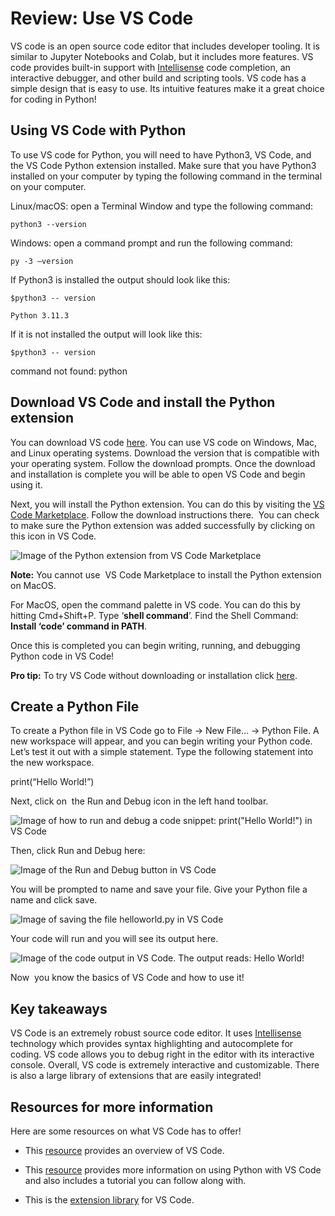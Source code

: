 # Review: Use VS Code

VS code is an open source code editor that includes developer tooling. It is similar to Jupyter Notebooks and Colab, but it includes more features. VS code provides built-in support with [Intellisense](https://code.visualstudio.com/docs/editor/intellisense#:~:text=IntelliSense%20is%20a%20general%20term,%2C%20and%20%22code%20hinting.%22) code completion, an interactive debugger, and other build and scripting tools. VS code has a simple design that is easy to use. Its intuitive features make it a great choice for coding in Python!

## **Using VS Code with Python**

To use VS code for Python, you will need to have Python3, VS Code, and the VS Code Python extension installed. Make sure that you have Python3 installed on your computer by typing the following command in the terminal on your computer. 

Linux/macOS: open a Terminal Window and type the following command:

`python3 --version `

Windows: open a command prompt and run the following command:

`py -3 –version`

If Python3 is installed the output should look like this:

`$python3 -- version`

`Python 3.11.3`

If it is not installed the output will look like this:

`$python3 -- version`

command not found: python

## **Download VS Code and install the Python extension**

You can download VS code [here](https://code.visualstudio.com/Download). You can use VS code on Windows, Mac, and Linux operating systems. Download the version that is compatible with your operating system. Follow the download prompts. Once the download and installation is complete you will be able to open VS Code and begin using it. 

Next, you will install the Python extension. You can do this by visiting the [VS Code Marketplace](https://marketplace.visualstudio.com/items?itemName=ms-python.python). Follow the download instructions there.  You can check to make sure the Python extension was added successfully by clicking on this icon in VS Code.

![Image of the Python extension from VS Code Marketplace](https://d3c33hcgiwev3.cloudfront.net/imageAssetProxy.v1/-FVGgVsDSq-gRgJom_N7MA_ca78965413c94939b85ee2fbe2c7fbf1_1QwSA3X4xFNF9WENXcRH0eEysjQJneVKTGOSvfey3ckcTtl7AP96TEaiqWN-D6n3cU3OUcOEQHUR7fr0VQp--NN5I7792_TDrhIuavpap8F4PxPUaMFUNJDtE-hb3BbC9DTbM1E-HfUAWoqqVOmMBlUzxfPeArHHTIpEahcbClKCY9M28SM7h1J6y-AHjzo?expiry=1705536000000&hmac=OFMTksxjpdFbRn-j3fWnh1k7s2uQZObmmm3i1YD5SEI)

**Note:** You cannot use  VS Code Marketplace to install the Python extension on MacOS. 

For MacOS, open the command palette in VS code. You can do this by hitting Cmd+Shift+P. Type ‘**shell command**’. Find the Shell Command: **Install ‘code’ command in PATH**. 

Once this is completed you can begin writing, running, and debugging Python code in VS Code!

**Pro tip:** To try VS Code without downloading or installation click [here](https://vscode.dev/).

## **Create a Python File**

To create a Python file in VS Code go to File → New File… → Python File. A new workspace will appear, and you can begin writing your Python code. Let’s test it out with a simple statement. Type the following statement into the new workspace.

print(“Hello World!”)

Next, click on  the Run and Debug icon in the left hand toolbar. 

![Image of how to run and debug a code snippet: print("Hello World!") in VS  Code](https://d3c33hcgiwev3.cloudfront.net/imageAssetProxy.v1/cyHGbSISTC6w2RemkLO8Yw_723ba15cbb6444b4a3e0cfd7febee6f1_iymu6bz-Prp2xdZfzPyDr5b7ccgSd5kEW4i1LchqCnA7H4gjqjpOoJgRJKtJonZ_7J5mRpziTOHJWzNwYfhjg815PKNlsetjUZPWinn048_VVYiyVC6Xzr1hkN7p4eTevSZNcCCJUzJ5POzVe5Xng6BDvkioYj3eD5blMDt7RBLZQRDoeNnNkxsRlRxf4mk?expiry=1705536000000&hmac=J273OLyx84AUkI1iZmwQfiWgm94P8TN_-5SOAPZ57zY)

Then, click Run and Debug here:

![Image of the Run and Debug button in VS Code](https://d3c33hcgiwev3.cloudfront.net/imageAssetProxy.v1/yuPwhbBlRnqR4_fvE3J4VA_387a5375ea574a9293d451c11a1512f1_mHX4ORsZwIf7XWQ8YykyTEjRqBBf-mC9pxB-J_v8ZWnlaL6gfbmLH0sB1TFywt-olmMDrO6paOcT2zgxUett4Wruq6P1HWHD67lTFW6c3KsfccEb2XjLtz0qpvxAd-HLgxT28sr_ZTindXtTPqLyUGxz-LITdTvq3XW24QXII8Q4lOpTWx6hgOtijhg1vQY?expiry=1705536000000&hmac=M_eBte2B5OSRVzueS8DXUZVpp7r69o2IoK0w88LyUVA)

You will be prompted to name and save your file. Give your Python file a name and click save.

![Image of saving the file helloworld.py in VS Code](https://d3c33hcgiwev3.cloudfront.net/imageAssetProxy.v1/jGOrTcXvSVSbLIkNh_EJlA_2361796da09343eaa7f4ea7b502bd3f1_gCCrqPLeFoiSms6yy-RgF9kVFfvjovbq7ctzxDf8RpV9PKWM9KutXETiAv8lsQ1LTqbjAdtfPFd84WFFJ9iAsL0w3fB6AhXxdypQA8Qg9oT84dhWDyTdzUjk54B-GFGPer5YOI-4Z6gPc-oQ79GYcY2-_N-Py5a4uUyyhg9tJe8wmU_la-gLOVuTLRY5WAU?expiry=1705536000000&hmac=OpeV-mQMKjOGrc9W_b7cxso3csJh-UKo85WdUqO7un0)

Your code will run and you will see its output here. 

![Image of the code output in VS Code. The output reads: Hello World!](https://d3c33hcgiwev3.cloudfront.net/imageAssetProxy.v1/0i-kPGw1TKm0_Zp8-78iOw_925bc8eb92e741179504793159b27df1_WVNosjVeKMtkrIhr_sXylRGhnExx6oyUgOTmLfUfo0v2orBIoz5B8ZfFsWHqzuhDveTRu0SE4Xpxls5IAMFxDmRRHGFTBJnC5JwAJXPffD30z_VHXu7ViYtU_MzSmPE4qt0SV5BeDM7mpnNbfbGzZugwIZotw6xWt-bkcHcJ3YTcLFYNOMBGw_q8RnGRX0U?expiry=1705536000000&hmac=GALSEn69Hpcpqvs5vLwfu3XS1D1UASsZP2ONejuInkQ)

Now  you know the basics of VS Code and how to use it! 

## **Key takeaways**

VS Code is an extremely robust source code editor. It uses [Intellisense](https://code.visualstudio.com/docs/editor/intellisense#:~:text=IntelliSense%20is%20a%20general%20term,%2C%20and%20%22code%20hinting.%22) technology which provides syntax highlighting and autocomplete for coding. VS code allows you to debug right in the editor with its interactive console. Overall, VS code is extremely interactive and customizable. There is also a large library of extensions that are easily integrated!

## **Resources for more information**

Here are some resources on what VS Code has to offer!

- This [resource](https://code.visualstudio.com/#powerful-debugging) provides an overview of VS Code.  

- This [resource](https://code.visualstudio.com/docs/languages/python) provides more information on using Python with VS Code and also includes a tutorial you can follow along with.

- This is the [extension library](https://marketplace.visualstudio.com/VSCode) for VS Code.
